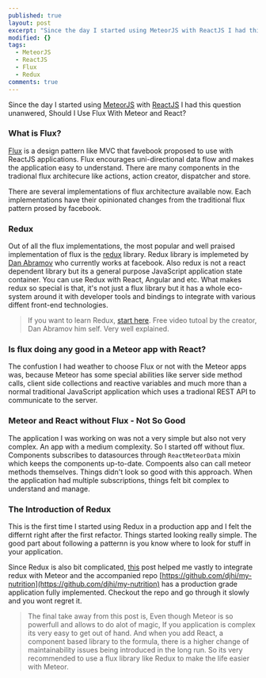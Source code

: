 ```yaml
---
published: true
layout: post
excerpt: "Since the day I started using MeteorJS with ReactJS I had this question unanwered, Should I Use Flux With Meteor and React?"
modified: {}
tags: 
  - MeteorJS
  - ReactJS
  - Flux
  - Redux
comments: true
---
```



Since the day I started using [MeteorJS](https://www.meteor.com/) with [ReactJS](https://facebook.github.io/react/) I had this question unanwered, Should I Use Flux With Meteor and React?

### What is Flux?
[Flux](https://facebook.github.io/flux/) is a design pattern like MVC that favebook proposed to use with ReactJS applications. Flux encourages uni-directional data flow and makes the application easy to understand. There are many components in the tradional flux architecure like actions, action creator, dispatcher and store. 

There are several implementations of flux architecture available now. Each implementations have their opinionated changes from the traditional flux pattern prosed by facebook.

### Redux
Out of all the flux implementations, the most popular and well praised implementation of flux is the [redux](https://github.com/rackt/redux) library. Redux library is implemeted by [Dan Abramov](https://github.com/gaearon) who currently works at facebook. Also redux is not a react dependent library but its a general purpose JavaScript application state container. You can use Redux with React, Angular and etc. What makes redux so special is that, it's not just a flux library but it has a whole eco-system around it with developer tools and bindings to integrate with various diffent front-end technologies. 

> If you want to learn Redux, [start here](https://egghead.io/series/getting-started-with-redux). Free video tutoal by the creator, Dan Abramov him self. Very well explained.

### Is flux doing any good in a Meteor app with React?
The confustion I had weather to choose Flux or not with the Meteor apps was, because Meteor has some special abilities like server side method calls, client side collections and reactive variables and much more than a normal traditional JavaScript application which uses a tradional REST API to communicate to the server.

### Meteor and React without Flux - Not So Good
The application I was working on was not a very simple but also not very complex. An app with a medium complexity. So I started off without flux. Components subscribes to datasources through `ReactMeteorData` mixin which keeps the components up-to-date. Compoents also can call meteor methods themselves. Things didn't look so good with this approach. When the application had multiple subscriptions, things felt bit complex to understand and manage.

### The Introduction of Redux
This is the first time I started using Redux in a production app and I felt the differnt right after the first refactor. Things started looking really simple. The good part about following a patternn is you know where to look for stuff in your application. 

Since Redux is also bit complicated, [this](http://marmelab.com/blog/2015/11/27/meteor-webpack-react-redux.html) post helped me vastly to integrate redux with Meteor and the accompanied repo [https://github.com/djhi/my-nutrition](https://github.com/djhi/my-nutrition) has a production grade application fully implemented. Checkout the repo and go through it slowly and you wont regret it.

> The final take away from this post is, Even though Meteor is so powerfull and allows to do alot of magic, If you application is complex its very easy to get out of hand. And when you add React, a component based library to the formula, there is a higher change of maintainability issues being introduced in the long run. So its very recommended to use a flux library like Redux to make the life easier with Meteor.
